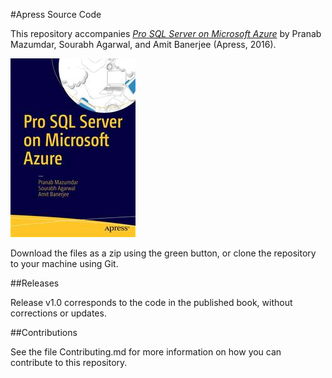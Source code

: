 #Apress Source Code

This repository accompanies [*Pro SQL Server on Microsoft Azure*](http://www.apress.com/9781484220825) by Pranab Mazumdar, Sourabh Agarwal, and Amit Banerjee (Apress, 2016).

![Cover image](9781484220825.jpg)

Download the files as a zip using the green button, or clone the repository to your machine using Git.

##Releases

Release v1.0 corresponds to the code in the published book, without corrections or updates.

##Contributions

See the file Contributing.md for more information on how you can contribute to this repository.
